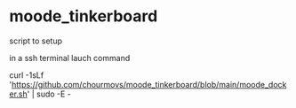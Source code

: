 # moode_tinkerboard
script to setup

in a ssh terminal lauch command

curl -1sLf  'https://github.com/chourmovs/moode_tinkerboard/blob/main/moode_docker.sh' | sudo -E -

